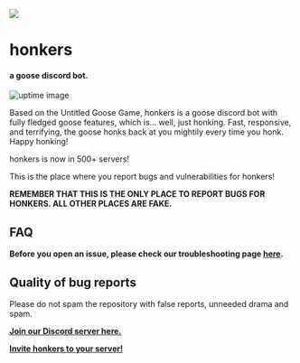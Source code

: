 <img src="https://cdn.discordapp.com/attachments/747300416567378031/747300550693093386/gooseink.png"></img>

<h1>honkers</h1> 
<h4><italics>a goose discord bot.</itaclics> </h4><img src="https://botlist.space/bot/693035835452424193/badge?property=uptime.3" alt="uptime image"></img>
<p>
    Based on the Untitled Goose Game, honkers is a goose discord bot with fully fledged goose features, which is... well, just honking. Fast, responsive, and terrifying, the goose honks back at you mightily every time you honk. Happy honking!

honkers is now in 500+ servers!
</p>
</div>
<div>
  <p>This is the place where you report bugs and vulnerabilities for honkers! </p>
  <b>REMEMBER THAT THIS IS THE ONLY PLACE TO REPORT BUGS FOR HONKERS. ALL OTHER PLACES ARE FAKE.</b>
  
  <h2>FAQ</h2>
  <p>
  <b>Before you open an issue, please check our troubleshooting page <a href="https://bit.ly/honkfaq">here</a>.</b>
  </p>
  
  <h2>Quality of bug reports</h2>
  <p>
  Please do not spam the repository with false reports, unneeded drama and spam.
  </p>
  <p>
  <b> <a href="https://discord.gg/GxfQh7H">Join our Discord server here.</a></b>
  </p>
  
  <p>
  <b> <a href="http://honkers.ml">Invite honkers to your server!</a>
  </p>
</div>
